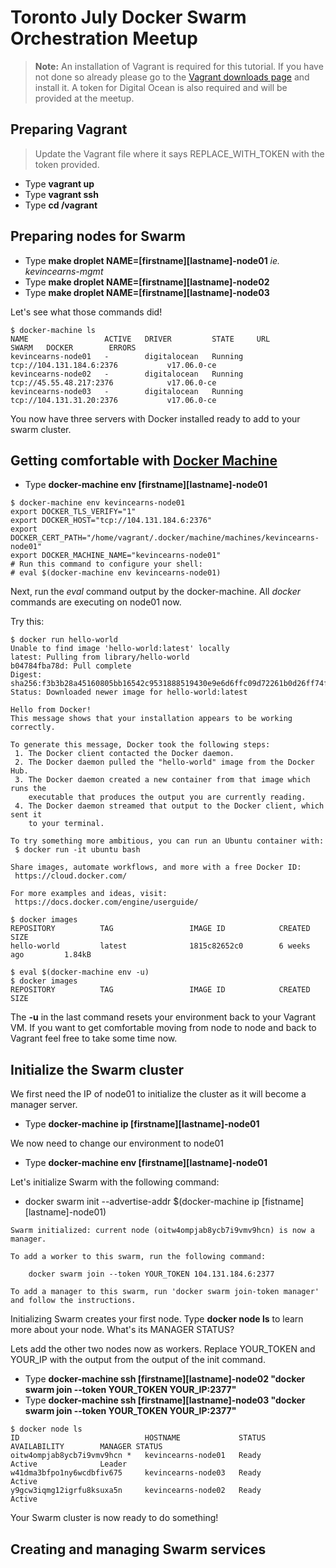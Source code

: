 # Toronto July Docker Swarm Orchestration Meetup

> **Note:** An installation of Vagrant is required for this tutorial. If you have not done so already please go to the [Vagrant downloads page](https://www.vagrantup.com/downloads.html) and install it. A token for Digital Ocean is also required and will be provided at the meetup.

## Preparing Vagrant

> Update the Vagrant file where it says REPLACE_WITH_TOKEN with the token provided.

* Type **vagrant up**
* Type **vagrant ssh**
* Type **cd /vagrant**

## Preparing nodes for Swarm

* Type **make droplet NAME=[firstname][lastname]-node01** _ie. kevincearns-mgmt_
* Type **make droplet NAME=[firstname][lastname]-node02**
* Type **make droplet NAME=[firstname][lastname]-node03**

Let's see what those commands did!
```
$ docker-machine ls
NAME                 ACTIVE   DRIVER         STATE     URL                        SWARM   DOCKER        ERRORS
kevincearns-node01   -        digitalocean   Running   tcp://104.131.184.6:2376           v17.06.0-ce   
kevincearns-node02   -        digitalocean   Running   tcp://45.55.48.217:2376            v17.06.0-ce   
kevincearns-node03   -        digitalocean   Running   tcp://104.131.31.20:2376           v17.06.0-ce   
```
You now have three servers with Docker installed ready to add to your swarm cluster.

## Getting comfortable with [Docker Machine](https://docs.docker.com/machine/)

* Type **docker-machine env [firstname][lastname]-node01**
```
$ docker-machine env kevincearns-node01
export DOCKER_TLS_VERIFY="1"
export DOCKER_HOST="tcp://104.131.184.6:2376"
export DOCKER_CERT_PATH="/home/vagrant/.docker/machine/machines/kevincearns-node01"
export DOCKER_MACHINE_NAME="kevincearns-node01"
# Run this command to configure your shell: 
# eval $(docker-machine env kevincearns-node01)
```

Next, run the _eval_ command output by the docker-machine. All _docker_ commands are executing on node01 now. 

Try this:
```
$ docker run hello-world
Unable to find image 'hello-world:latest' locally
latest: Pulling from library/hello-world
b04784fba78d: Pull complete 
Digest: sha256:f3b3b28a45160805bb16542c9531888519430e9e6d6ffc09d72261b0d26ff74f
Status: Downloaded newer image for hello-world:latest

Hello from Docker!
This message shows that your installation appears to be working correctly.

To generate this message, Docker took the following steps:
 1. The Docker client contacted the Docker daemon.
 2. The Docker daemon pulled the "hello-world" image from the Docker Hub.
 3. The Docker daemon created a new container from that image which runs the
    executable that produces the output you are currently reading.
 4. The Docker daemon streamed that output to the Docker client, which sent it
    to your terminal.

To try something more ambitious, you can run an Ubuntu container with:
 $ docker run -it ubuntu bash

Share images, automate workflows, and more with a free Docker ID:
 https://cloud.docker.com/

For more examples and ideas, visit:
 https://docs.docker.com/engine/userguide/

$ docker images
REPOSITORY          TAG                 IMAGE ID            CREATED             SIZE
hello-world         latest              1815c82652c0        6 weeks ago         1.84kB

$ eval $(docker-machine env -u)
$ docker images
REPOSITORY          TAG                 IMAGE ID            CREATED             SIZE
```

The **-u** in the last command resets your environment back to your Vagrant VM.
If you want to get comfortable moving from node to node and back to Vagrant feel free to take some time now.

## Initialize the Swarm cluster

We first need the IP of node01 to initialize the cluster as it will become a manager server.

* Type **docker-machine ip [firstname][lastname]-node01**

We now need to change our environment to node01

* Type **docker-machine env [firstname][lastname]-node01**

Let's initialize Swarm with the following command:

* docker swarm init --advertise-addr $(docker-machine ip [fistname][lastname]-node01)

```
Swarm initialized: current node (oitw4ompjab8ycb7i9vmv9hcn) is now a manager.

To add a worker to this swarm, run the following command:

    docker swarm join --token YOUR_TOKEN 104.131.184.6:2377

To add a manager to this swarm, run 'docker swarm join-token manager' and follow the instructions.
```
Initializing Swarm creates your first node. Type **docker node ls** to learn more about your node.
What's its MANAGER STATUS?

Lets add the other two nodes now as workers. Replace YOUR_TOKEN and YOUR_IP with the output from the output of the init command.

* Type **docker-machine ssh [firstname][lastname]-node02 "docker swarm join --token YOUR_TOKEN YOUR_IP:2377"**
* Type **docker-machine ssh [firstname][lastname]-node03 "docker swarm join --token YOUR_TOKEN YOUR_IP:2377"**

```
$ docker node ls
ID                            HOSTNAME             STATUS              AVAILABILITY        MANAGER STATUS
oitw4ompjab8ycb7i9vmv9hcn *   kevincearns-node01   Ready               Active              Leader
w41dma3bfpo1ny6wcdbfiv675     kevincearns-node03   Ready               Active              
y9gcw3iqmg12igrfu8ksuxa5n     kevincearns-node02   Ready               Active  
```

Your Swarm cluster is now ready to do something!

## Creating and managing Swarm services

